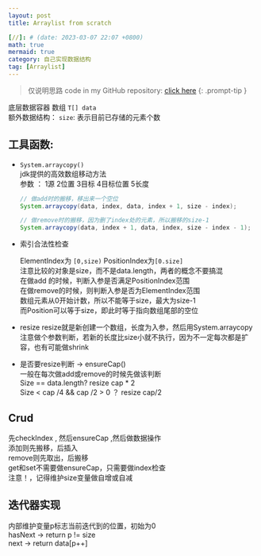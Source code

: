 ```yaml
---
layout: post
title: Arraylist from scratch

[//]: # (date: 2023-03-07 22:07 +0800)
math: true
mermaid: true
category: 自己实现数据结构
tag: [Arraylist]
---
```


> 仅说明思路 code in my GitHub repository: [click here](https://github.com/TonyMarsh-Hub/DataStructure/blob/master/%E6%95%B0%E7%BB%84%E5%92%8C%E9%93%BE%E8%A1%A8/MyArrayList.java)
{: .prompt-tip }

底层数据容器 数组  `T[] data`  
额外数据结构： `size`: 表示目前已存储的元素个数

## 工具函数:

+ `System.arraycopy()`   
  jdk提供的高效数组移动方法  
  参数 ： 1源 2位置 3目标 4目标位置 5长度
  ```java
  // 做add时的搬移，移出来一个空位
  System.arraycopy(data, index, data, index + 1, size - index);
  
  // 做remove时的搬移，因为删了index处的元素，所以搬移的size-1
  System.arraycopy(data, index + 1, data, index, size - index - 1);
  ```

+ 索引合法性检查

  ElementIndex为 `[0,size)` PositionIndex为`[0.size]`  
  注意比较的对象是size，而不是data.length，两者的概念不要搞混  
  在做add 的时候，判断入参是否满足PositionIndex范围  
  在做remove的时候，则判断入参是否为ElementIndex范围  
  数组元素从0开始计数，所以不能等于size，最大为size-1  
  而Position可以等于size，即此时等于指向数组尾部的空位

+ resize
  resize就是新创建一个数组，长度为入参，然后用System.arraycopy  
  注意做个参数判断，若新的长度比size小就不执行，因为不一定每次都是扩容，也有可能做shrink  

+ 是否要resize判断  -> ensureCap()  
  一般在每次做add或remove的时候先做该判断  
  Size == data.length? resize cap * 2  
  Size < cap /4  && cap /2 > 0 ？  resize cap/2

## Crud

先checkIndex , 然后ensureCap ,然后做数据操作  
添加则先搬移，后插入  
remove则先取出，后搬移  
get和set不需要做ensureCap，只需要做index检查  
注意！，记得维护size变量做自增或自减

## 迭代器实现
内部维护变量p标志当前迭代到的位置，初始为0  
hasNext ->  return p != size  
next -> return data[p++]
